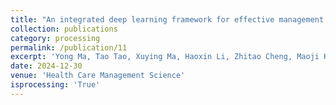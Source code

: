 ```yaml
---
title: "An integrated deep learning framework for effective management of surgical instruments tables based on videos"
collection: publications
category: processing
permalink: /publication/11
excerpt: 'Yong Ma, Tao Tao, Xuying Ma, Haoxin Li, Zhitao Cheng, Maoji Kang, Yan Zhuang, Linru Zhou, Fan Li, Song Su, Jiali Wu, Yong Tang. An integrated deep learning framework for effective management of surgical instruments tables based on videos. Submitted to Health Care Management Science, 2024. Efficient management of surgical instruments is important to the safety of surgeries. Real-time identification, tracking, and counting surgical instruments during surgeries in surgical rooms is challenging due to the complicated environment. However, the manual management of surgical instruments requires significant efforts and attentions of surgical team, bringing heavy burdens to the team and hinders the safety. We proposed a deep learning framework of novel models specifically centered around the management of surgical instrument tables. We proposed novel models for surgical instrument table segmentation (TrayNet) and instruments classification (ToolNet), respectively. In addition, we employed models of YOLOv8 and BoT-SORT for the hand detection and tracking. Through comparison experiments with other models, we evaluated the effectiveness of our proposed models. TrayNet achieved an mAcc of 94.95% and an mIoU of 90.04%, while ToolNet achieves an mAcc of 98.5% and a precision of 97.59%, respectively. Compared to other models, our TrayNet and ToolNet have demonstrated state-of-the-art performance. We further developed a prototype to evaluate the proposed deep learning framework in intraoperative management of the surgical instrument table. Our prototype demonstrated the capabilities of our deep learning framework in surgical instruments management. The proposed deep learning framework achieved promising performance in instrument table segmentation, hand detection, tracking, and instrument classification, enabling standardized placement and real-time counting of instruments. Such capabilities are valuable for the efficient management of surgical tables, instruments, and operating rooms.'
date: 2024-12-30
venue: 'Health Care Management Science'
isprocessing: 'True'
---
```

